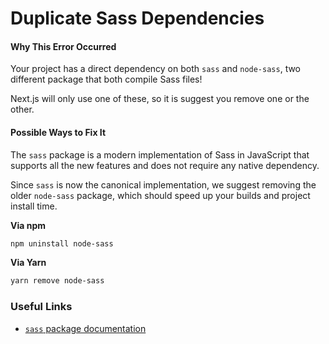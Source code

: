 # Duplicate Sass Dependencies

#### Why This Error Occurred

Your project has a direct dependency on both `sass` and `node-sass`, two
different package that both compile Sass files!

Next.js will only use one of these, so it is suggest you remove one or the
other.

#### Possible Ways to Fix It

The `sass` package is a modern implementation of Sass in JavaScript that
supports all the new features and does not require any native dependency.

Since `sass` is now the canonical implementation, we suggest removing the older
`node-sass` package, which should speed up your builds and project install time.

**Via npm**

```bash
npm uninstall node-sass
```

**Via Yarn**

```bash
yarn remove node-sass
```

### Useful Links

- [`sass` package documentation](https://github.com/sass/dart-sass)
